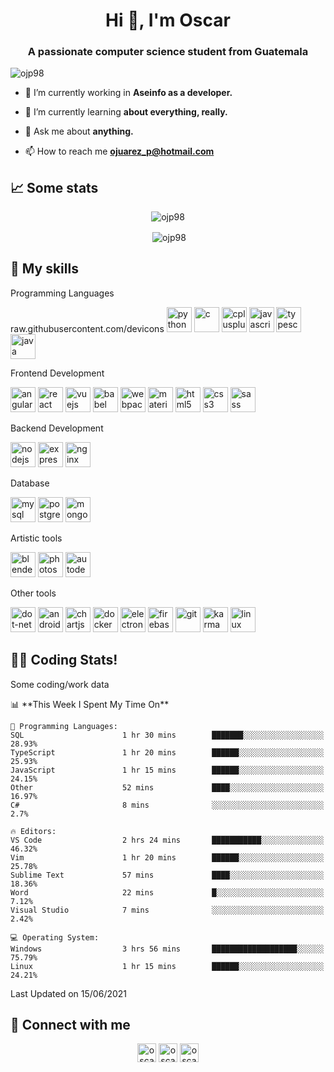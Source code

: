 <h1 align="center">Hi 👋, I'm Oscar</h1>
<h3 align="center">A passionate computer science student from Guatemala</h3>

<p align="left"> <img src="https://komarev.com/ghpvc/?username=ojp98" alt="ojp98" /> </p>

- 🔭 I’m currently working in **Aseinfo as a developer.**

- 🌱 I’m currently learning **about everything, really.**

- 💬 Ask me about **anything.**

- 📫 How to reach me **ojuarez_p@hotmail.com**


<h2>📈 Some stats</h2>
<p align="center"><img align="center" src="https://github-readme-stats.vercel.app/api/top-langs/?username=ojp98&langs_count=9&layout=compact&hide=jupyter%20notebook&theme=vue-dark" alt="ojp98" /></p>


<p align="center">&nbsp;<img align="center" src="https://github-readme-stats.vercel.app/api?username=ojp98&show_icons=true&theme=vue-dark" alt="ojp98" /></p>


<h2>🚀 My skills</h2>
<p align="left">Programming Languages</p>
<p align="left">
 raw.githubusercontent.com/devicons
 <img src=""https://devicons.github.io/devicon/devicon.git/icons/python/python-original.svg" alt="python" width="40" height="40"/>
 <img src=""https://devicons.github.io/devicon/devicon.git/icons/c/c-original.svg" alt="c" width="40" height="40"/>
 <img src=""https://devicons.github.io/devicon/devicon.git/icons/cplusplus/cplusplus-original.svg" alt="cplusplus" width="40" height="40"/>
 <img src=""https://devicons.github.io/devicon/devicon.git/icons/javascript/javascript-original.svg" alt="javascript" width="40" height="40"/>
 <img src=""https://devicons.github.io/devicon/devicon.git/icons/typescript/typescript-original.svg" alt="typescript" width="40" height="40"/>
 <img src=""https://devicons.github.io/devicon/devicon.git/icons/java/java-original-wordmark.svg" alt="java" width="40" height="40"/>
</p>


<p align="left">Frontend Development</p>
<p align="left">
 <img src=""https://devicons.github.io/devicon/devicon.git/icons/angularjs/angularjs-original.svg" alt="angularjs" width="40" height="40"/>
 <img src=""https://devicons.github.io/devicon/devicon.git/icons/react/react-original-wordmark.svg" alt="react" width="40" height="40"/>
 <img src=""https://devicons.github.io/devicon/devicon.git/icons/vuejs/vuejs-original-wordmark.svg" alt="vuejs" width="40" height="40"/>
 <img src="https://www.vectorlogo.zone/logos/babeljs/babeljs-icon.svg" alt="babel" width="40" height="40"/>
 <img src=""https://devicons.github.io/devicon/devicon.git/icons/webpack/webpack-original.svg" alt="webpack" width="40" height="40"/>
 <img src="https://raw.githubusercontent.com/prplx/svg-logos/5585531d45d294869c4eaab4d7cf2e9c167710a9/svg/materialize.svg" alt="materialize" width="40" height="40"/>
 <img src=""https://devicons.github.io/devicon/devicon.git/icons/html5/html5-original-wordmark.svg" alt="html5" width="40" height="40"/>
 <img src=""https://devicons.github.io/devicon/devicon.git/icons/css3/css3-original-wordmark.svg" alt="css3" width="40" height="40"/>
 <img src=""https://devicons.github.io/devicon/devicon.git/icons/sass/sass-original.svg" alt="sass" width="40" height="40"/>
</p>


<p align="left">Backend Development</p>
<p align="left">
 <img src=""https://devicons.github.io/devicon/devicon.git/icons/nodejs/nodejs-original-wordmark.svg" alt="nodejs" width="40" height="40"/>
 <img src=""https://devicons.github.io/devicon/devicon.git/icons/express/express-original-wordmark.svg" alt="express" width="40" height="40"/>
 <img src=""https://devicons.github.io/devicon/devicon.git/icons/nginx/nginx-original.svg" alt="nginx" width="40" height="40"/>
</p>


<p align="left">Database</p>
<p align="left">
 <img src=""https://devicons.github.io/devicon/devicon.git/icons/mysql/mysql-original-wordmark.svg" alt="mysql" width="40" height="40"/>
 <img src=""https://devicons.github.io/devicon/devicon.git/icons/postgresql/postgresql-original-wordmark.svg" alt="postgresql" width="40" height="40"/>
 <img src=""https://devicons.github.io/devicon/devicon.git/icons/mongodb/mongodb-original-wordmark.svg" alt="mongodb" width="40" height="40"/>
</p>


<p align="left">Artistic tools</p>
<p align="left">
 <img src="https://download.blender.org/branding/community/blender_community_badge_white.svg" alt="blender" width="40" height="40"/>
 <img src=""https://devicons.github.io/devicon/devicon.git/icons/photoshop/photoshop-plain.svg" alt="photoshop" width="40" height="40"/>
 <img src="https://img.icons8.com/color/344/autodesk-maya.png" alt="autodesk-maya" width="40" height="40"/>
</p>


<p align="left">Other tools</p>
<p align="left">
 <img src="https://devicon.dev/devicon.git/icons/dot-net/dot-net-original.svg" alt="dot-net" width="40" height="40"/>
 <img src=""https://devicons.github.io/devicon/devicon.git/icons/android/android-original-wordmark.svg" alt="android" width="40" height="40"/>
 <img src="https://www.chartjs.org/media/logo-title.svg" alt="chartjs" width="40" height="40"/>
 <img src=""https://devicons.github.io/devicon/devicon.git/icons/docker/docker-original-wordmark.svg" alt="docker" width="40" height="40"/>
 <img src=""https://devicons.github.io/devicon/devicon.git/icons/electron/electron-original.svg" alt="electron" width="40" height="40"/>
 <img src="https://www.vectorlogo.zone/logos/firebase/firebase-icon.svg" alt="firebase" width="40" height="40"/>
 <img src="https://www.vectorlogo.zone/logos/git-scm/git-scm-icon.svg" alt="git" width="40" height="40"/>
 <img src="https://raw.githubusercontent.com/detain/svg-logos/780f25886640cef088af994181646db2f6b1a3f8/svg/karma.svg" alt="karma" width="40" height="40"/>
 <img src=""https://devicons.github.io/devicon/devicon.git/icons/linux/linux-original.svg" alt="linux" width="40" height="40"/>
</p>

<h2>👨‍💻 Coding Stats!</h2>
<p>Some coding/work data</p>
<!--START_SECTION:waka-->
📊 **This Week I Spent My Time On** 

```text
💬 Programming Languages: 
SQL                      1 hr 30 mins        ███████░░░░░░░░░░░░░░░░░░   28.93% 
TypeScript               1 hr 20 mins        ██████░░░░░░░░░░░░░░░░░░░   25.93% 
JavaScript               1 hr 15 mins        ██████░░░░░░░░░░░░░░░░░░░   24.15% 
Other                    52 mins             ████░░░░░░░░░░░░░░░░░░░░░   16.97% 
C#                       8 mins              ░░░░░░░░░░░░░░░░░░░░░░░░░   2.7%

🔥 Editors: 
VS Code                  2 hrs 24 mins       ███████████░░░░░░░░░░░░░░   46.32% 
Vim                      1 hr 20 mins        ██████░░░░░░░░░░░░░░░░░░░   25.78% 
Sublime Text             57 mins             ████░░░░░░░░░░░░░░░░░░░░░   18.36% 
Word                     22 mins             █░░░░░░░░░░░░░░░░░░░░░░░░   7.12% 
Visual Studio            7 mins              ░░░░░░░░░░░░░░░░░░░░░░░░░   2.42%

💻 Operating System: 
Windows                  3 hrs 56 mins       ███████████████████░░░░░░   75.79% 
Linux                    1 hr 15 mins        ██████░░░░░░░░░░░░░░░░░░░   24.21%

```


 Last Updated on 15/06/2021
<!--END_SECTION:waka-->


<h2>📱 Connect with me</h2>
<p align="center">
<a href="https://linkedin.com/in/oscar-jp-coder" target="blank"><img align="center" src="https://cdn.jsdelivr.net/npm/simple-icons@3.0.1/icons/linkedin.svg" alt="oscar-jp-coder" height="30" width="30" /></a>
<a href="https://instagram.com/oscarjp_98" target="blank"><img align="center" src="https://cdn.jsdelivr.net/npm/simple-icons@3.0.1/icons/instagram.svg" alt="oscarjp_98" height="30" width="30" /></a>
<a href="https://www.youtube.com/channel/UCwOIApxmeJrS-8eSZrndWdQ" target="blank"><img align="center" src="https://cdn.jsdelivr.net/npm/simple-icons@3.0.1/icons/youtube.svg" alt="oscar juarez" height="30" width="30" /></a>
</p>

